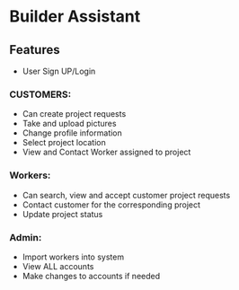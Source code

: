 # Builder Assistant

## Features

* User Sign UP/Login
### CUSTOMERS:
* Can create project requests
* Take and upload pictures
* Change profile information
* Select project location
* View and Contact Worker assigned to project
### Workers:
* Can search, view and accept customer project requests
* Contact customer for the corresponding project
* Update project status
### Admin:
* Import workers into system
* View ALL accounts
* Make changes to accounts if needed